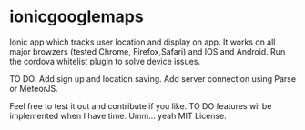 # ionicgooglemaps
Ionic app which tracks user location and display on app. It works on all major browzers (tested Chrome, Firefox,Safari) and IOS and Android.
Run the cordova whitelist plugin to solve device issues.

TO DO:
Add sign up and location saving.
Add server connection using Parse or MeteorJS.

Feel free to test it out and contribute if you like. TO DO features wil be implemented when I have time. Umm... yeah MIT License.
